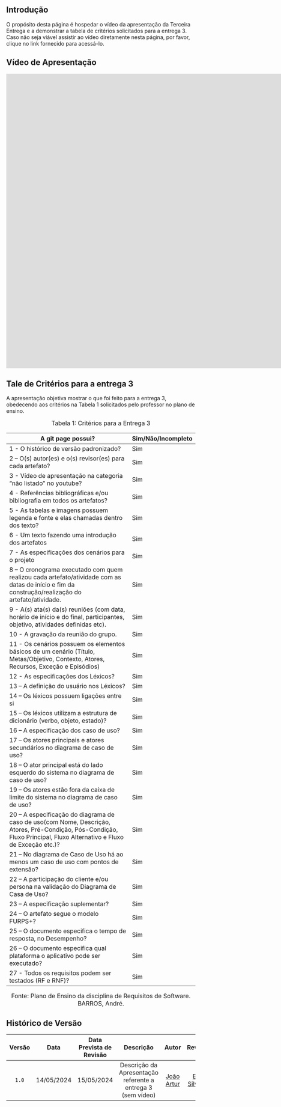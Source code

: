 ## Introdução

O propósito desta página é hospedar o vídeo da apresentação da Terceira Entrega e a demonstrar a tabela de critérios solicitados para a entrega 3. Caso não seja viável assistir ao vídeo diretamente nesta página, por favor, clique no link fornecido para acessá-lo.

## Vídeo de Apresentação
<iframe width="1903" height="784" src="https://www.youtube.com/embed/dztFcAJomVw" title="Apresentação 3ª Entrega - Grupo 01 (Diário Oficial da União) - Requisitos de Software" frameborder="0" allow="accelerometer; autoplay; clipboard-write; encrypted-media; gyroscope; picture-in-picture; web-share" referrerpolicy="strict-origin-when-cross-origin" allowfullscreen></iframe>

## Tale de Critérios para a entrega 3

A apresentação objetiva mostrar o que foi feito para a entrega 3, obedecendo aos critérios na Tabela 1 solicitados pelo professor no plano de ensino.

<font size="3"><p style="text-align: center">Tabela 1: Critérios para a Entrega 3</p></font>

A git page possui?  | Sim/Não/Incompleto
--------- | ------
1 - O histórico de versão padronizado? | Sim
2 – O(s) autor(es) e o(s) revisor(es) para cada artefato? | Sim
3 - Vídeo de apresentação na categoria “não listado” no youtube? | Sim
4 - Referências bibliográficas e/ou bibliografia em todos os artefatos? | Sim
5 - As tabelas e imagens possuem legenda e fonte e elas chamadas dentro dos texto? | Sim
6 - Um texto fazendo uma introdução dos artefatos | Sim
7 - As especificações dos cenários para o projeto | Sim
8 – O cronograma executado com quem realizou cada artefato/atividade com as datas de início e fim da construção/realização do artefato/atividade. | Sim
9 - A(s) ata(s) da(s) reuniões (com data, horário de início e do final, participantes, objetivo, atividades definidas etc). | Sim
10 - A gravação da reunião do grupo. | Sim
11 - Os cenários possuem os elementos básicos de um cenário (Título, Metas/Objetivo, Contexto, Atores, Recursos, Exceção e Episódios) | Sim
12 - As especificações dos Léxicos? | Sim
13 – A definição do usuário nos Léxicos? | Sim
14 –  Os léxicos possuem ligações entre si | Sim
15 –  Os léxicos utilizam a estrutura de dicionário (verbo, objeto, estado)? | Sim
16 – A especificação dos caso de uso? | Sim
17 – Os atores principais e atores secundários no diagrama de caso de uso?  | Sim
18 – O ator principal está do lado esquerdo do sistema no diagrama de caso de uso? | Sim
19 – Os atores estão fora da caixa de limite do sistema no diagrama de caso de uso? | Sim
20 – A especificação do diagrama de caso de uso(com Nome, Descrição, Atores, Pré-Condição, Pós-Condição, Fluxo Principal, Fluxo Alternativo e Fluxo de Exceção etc.)? | Sim
21 – No diagrama de Caso de Uso há ao menos um caso de uso com pontos de extensão? | Sim 
22 – A participação do cliente e/ou persona na validação do Diagrama de Casa de Uso?  | Sim
23 – A especificação suplementar? | Sim
24 – O artefato segue o modelo FURPS+? | Sim
25 – O documento especifica o tempo de resposta, no Desempenho? | Sim
26 – O documento especifica qual plataforma o aplicativo pode ser executado? | Sim
27 - Todos os requisitos podem ser testados (RF e RNF)? | Sim 

<font size="3"><p style="text-align: center">Fonte: Plano de Ensino da disciplina de Requisitos de Software. BARROS, André.</p></font>

## <a>Histórico de Versão</a>
|Versão|Data|Data Prevista de Revisão|Descrição|Autor|Revisor|
| :------: | :----------: |:-----------: | :-----------: | :---------: |:---------: |
|`1.0`|14/05/2024|15/05/2024| Descrição da Apresentação referente a entrega 3 (sem vídeo) | [João Artur](https://github.com/joao-artl)|[Eric Silveira](https://github.com/ericbky)|

